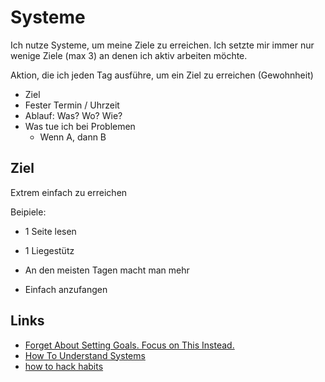# Systeme

Ich nutze Systeme, um meine Ziele zu erreichen.
Ich setzte mir immer nur wenige Ziele (max 3) an denen ich aktiv arbeiten möchte.

Aktion, die ich jeden Tag ausführe, um ein Ziel zu erreichen (Gewohnheit)

- Ziel
- Fester Termin / Uhrzeit
- Ablauf: Was? Wo? Wie?
- Was tue ich bei Problemen
    + Wenn A, dann B

## Ziel

Extrem einfach zu erreichen

Beipiele:

- 1 Seite lesen
- 1 Liegestütz

- An den meisten Tagen macht man mehr
- Einfach anzufangen

## Links

- [Forget About Setting Goals. Focus on This Instead.](https://jamesclear.com/goals-systems)
- [How To Understand Systems](https://neilkakkar.com/understanding-systems.html)
- [how to hack habits](https://twitter.com/justinkan/status/1352040558198329344)
